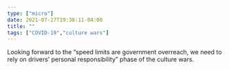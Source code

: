 ```yaml
---
type: ["micro"]
date: 2021-07-27T19:38:11-04:00
title: ""
tags: ["COVID-19","culture wars"]
---
```

Looking forward to the “speed limits are government overreach, we need to rely on drivers’ personal responsibility” phase of the culture wars.
